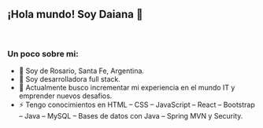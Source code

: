 ## ¡Hola mundo! Soy **Daiana** 👋
<br/>

### Un poco sobre mi:
- 📍 Soy de Rosario, Santa Fe, Argentina.
- 🐣 Soy desarrolladora full stack.
- 🚀 Actualmente busco incrementar mi experiencia en el mundo IT y emprender nuevos desafios.
- ⚡ Tengo conocimientos en HTML – CSS – JavaScript – React – Bootstrap – Java – MySQL – Bases de datos con Java – Spring MVN y Security.

<br/>
